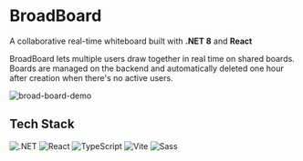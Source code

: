 # BroadBoard

A collaborative real-time whiteboard built with **.NET 8** and **React**

BroadBoard lets multiple users draw together in real time on shared boards.  
Boards are managed on the backend and automatically deleted one hour after creation when there's no active users.

![broad-board-demo](https://github.com/user-attachments/assets/2a98861c-215f-4be2-9775-8f71716f7c6f)

## Tech Stack

![.NET](https://img.shields.io/badge/.NET-512BD4?style=for-the-badge&logo=dotnet&logoColor=white)
![React](https://img.shields.io/badge/React-20232A?style=for-the-badge&logo=react&logoColor=61DAFB)
![TypeScript](https://img.shields.io/badge/TypeScript-007ACC?style=for-the-badge&logo=typescript&logoColor=white)
![Vite](https://img.shields.io/badge/Vite-646CFF?style=for-the-badge&logo=vite&logoColor=white)
![Sass](https://img.shields.io/badge/Sass-CC6699?style=for-the-badge&logo=sass&logoColor=white)
